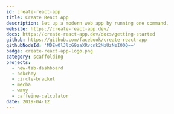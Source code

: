 ```yaml
---
id: create-react-app
title: Create React App
description: Set up a modern web app by running one command.
website: https://create-react-app.dev/
docs: https://create-react-app.dev/docs/getting-started
github: https://github.com/facebook/create-react-app
githubNodeId: 'MDEwOlJlcG9zaXRvcnk2MzUzNzI0OQ=='
badge: create-react-app-logo.png
category: scaffolding
projects:
  - new-tab-dashboard
  - bokchoy
  - circle-bracket
  - mecha
  - wavy
  - caffeine-calculator
date: 2019-04-12
---
```

